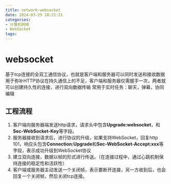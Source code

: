 ```yaml
---
title: network-websocket
date: 2024-03-25 18:21:21
categories:
- 计算机网络
- WebSocket
tags:
---
```


# websocket
基于tcp连接的全双工通信协议，也就是客户端和服务器可以同时发送和接收数据
用于弥补HTTP协议在持久通信上的不足，客户端和服务器仅需握手一次，两者就可以创建持久性的连接，进行双向数据传输
常用于实时任务：聊天，弹幕，协同编辑

## 工程流程
1. 客户端向服务器端发送http请求，请求头中包含**Upgrade:websocket**，和**Sec-WebSocket-Key**等字段。
2. 服务器接收到请求后，进行协议的升级，如果支持WebSocket，回复http 101，响应头包含**Connection:Upgrade**和**Sec-WebSocket-Accept:xxx**等字段，表示成功升级到WebSocket协议
3. 建立双向连接，数据以帧的形式进行传送。（在连接过程中，通过心跳机制保持连接的稳定性和活跃性）
4. 客户端或服务器主动发送一个关闭帧，表示要断开连接，另一方收到后，也会回复一个关闭帧，然后关闭tcp连接。
